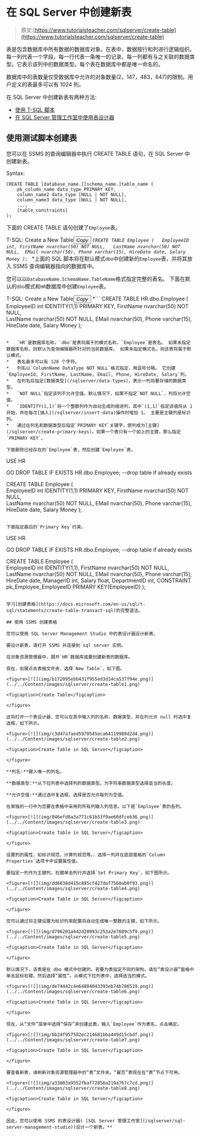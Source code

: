 # 在 SQL Server 中创建新表

> 原文:[https://www.tutorialsteacher.com/sqlserver/create-table](https://www.tutorialsteacher.com/sqlserver/create-table)

表是包含数据库中所有数据的数据库对象。在表中，数据按行和列进行逻辑组织。每一列代表一个字段，每一行代表一条唯一的记录。每一列都有与之关联的数据类型。它表示该列中的数据类型。每个表在数据库中都是唯一命名的。

数据库中的表数量仅受数据库中允许的对象数量(2，147，483，647)的限制。用户定义的表最多可以有 1024 列。

在 SQL Server 中创建新表有两种方法:

*   [使用 T-SQL 脚本](create-table-sql-script)
*   [在 SQL Server 管理工作室中使用表设计器](#create-table-in-ssms)

## 使用测试脚本创建表

您可以在 SSMS 的查询编辑器中执行 CREATE TABLE 语句，在 SQL Server 中创建新表。

Syntax:

```
CREATE TABLE [database_name.][schema_name.]table_name (
    pk_column_name data_type PRIMARY KEY,
    column_name2 data_type [NULL | NOT NULL],
    column_name3 data_type [NULL | NOT NULL],
    ...,
    [table_constraints]
); 
```

下面的 CREATE TABLE 语句创建了`Employee`表。

T-SQL: Create a New Table<button class="copy-btn pull-right" title="Copy example code">*Copy*</button> *```
CREATE TABLE Employee
(  
    EmployeeID int,
    FirstName nvarchar(50) NOT NULL,  
    LastName nvarchar(50) NOT NULL, 
    EMail nvarchar(50),
    Phone varchar(15),
    HireDate date,
    Salary Money
); 
```*  *上面的 SQL 脚本将在默认模式`dbo`中创建新的`Employee`表，并将其放入 SSMS 查询编辑器指向的数据库中。

您可以以`DatabaseName.SchemaName.TableName`格式指定完整的表名。 下面在默认的`dbo`模式和`HR`数据库中创建`Employee`表。

T-SQL: Create a New Table<button class="copy-btn pull-right" title="Copy example code">*Copy*</button> *```
CREATE TABLE HR.dbo.Employee
(  
    EmployeeID int IDENTITY(1,1) PRIMARY KEY,
    FirstName nvarchar(50) NOT NULL,  
    LastName nvarchar(50) NOT NULL, 
    EMail nvarchar(50),
    Phone varchar(15),
    HireDate date,
    Salary Money
); 
```*  *在上面的 T-SQL 中:

*   `HR`是数据库名称，`dbo`是表将属于的模式名称，`Employee`是表名。 如果未指定数据库名称，则默认为查询编辑器所针对的当前数据库。 如果未指定模式名，则该表将属于默认模式。
*   表名最多可以有 128 个字符。
*   列名以`ColumnName DataType NOT NULL`格式指定，用逗号分隔。 它创建`EmployeeId, FirstName, LastName, Email, Phone, HireDate, Salary`列。
*   在列名后指定[数据类型](/sqlserver/data-types)，表示一列将要存储的数据类型。
*   `NOT NULL`指定该列不允许空值。默认情况下，如果不指定`NOT NULL`，列将允许空值。
*   `IDENTITY(1,1)`将一个整数列作为自动生成的缩进列，其中`(1,1)`指定该值将从 1 开始，并在每次[插入](/sqlserver/insert-data)操作时增加 1。 主要是主键列是标识列。
*   通过在列名和数据类型后指定`PRIMARY KEY`关键字，使列成为[主键](/sqlserver/create-primary-keys)。如果一个表只有一个如上的主键，那么指定`PRIMARY KEY`。

下面删除已经存在的`Employee`表，然后创建`Employee`表。

```
USE HR

GO
DROP TABLE IF EXISTS HR.dbo.Employee; --drop table if already exists

CREATE TABLE Employee
(  
    EmployeeID int IDENTITY(1,1) PRIMARY KEY,
    FirstName nvarchar(50) NOT NULL,  
    LastName nvarchar(50) NOT NULL, 
    EMail nvarchar(50),
    Phone varchar(15),
    HireDate date,
    Salary Money
); 
```

下面指定最后的`Primary Key`约束。

```
USE HR

GO
DROP TABLE IF EXISTS HR.dbo.Employee; --drop table if already exists

CREATE TABLE Employee
(  
    EmployeeID int IDENTITY(1,1),
    FirstName nvarchar(50) NOT NULL,  
    LastName nvarchar(50) NOT NULL, 
    EMail nvarchar(50),
    Phone varchar(15),
    HireDate date,
    ManagerID int,
    Salary float,
    DepartmentID int,
    CONSTRAINT pk_Employee_EmployeeID PRIMARY KEY(EmployeeID)
); 
```

学习[创建表格](https://docs.microsoft.com/en-us/sql/t-sql/statements/create-table-transact-sql)的完整语法。

## 使用 SSMS 创建表格

您可以使用 SQL Server Management Studio 中的表设计器设计新表。

要设计新表，请打开 SSMS 并连接到 sql server 实例。

在对象资源管理器中，展开`HR`数据库或要创建新表的数据库。

现在，右键点击表格文件夹，选择`New Table`，如下图。

<figure>[![](img/b172095ebb431f955ed3d14ca537f94e.png)](../../Content/images/sqlserver/create-table1.png) 

<figcaption>Create Table</figcaption>

</figure>

这将打开一个表设计器，您可以在其中输入列的名称、数据类型，并在列允许 null 时选中复选框，如下所示。

<figure>[![](img/c3d47a7aed5970545eca64119980d2d4.png)](../../Content/images/sqlserver/create-table2.png)

<figcaption>Create Table in SQL Server</figcaption>

</figure>

**列名:**键入唯一的列名。

**数据类型:**从下拉列表中选择列的数据类型。为字符串数据类型选择适当的长度。

**允许空值:**通过选中复选框，选择是否允许每列为空值。

在单独的一行中为您要在表格中采用的所有列输入列信息。以下是`Employee`表的各列。

<figure>[![](img/046efd8a3a771c61b53f9ae60dfceb36.png)](../../Content/images/sqlserver/create-table3.png)

<figcaption>Create Table in SQL Server</figcaption>

</figure>

设置列的属性，如标识规范、计算列规范等。，选择一列并在底部窗格的`Column Properties`选项卡中设置属性值。

要指定一列作为主键列，右键单击列行并选择`Set Primary Key`，如下图所示。

<figure>[![](img/dd6038d415c885cf427daf7560ab0f93.png)](../../Content/images/sqlserver/create-table4.png)

<figcaption>Create Table in SQL Server</figcaption>

</figure>

您可以通过将主键设置为标识列来配置将自动生成唯一整数的主键，如下所示。

<figure>[![](img/d796201a442d20093c253a2e7689c5f9.png)](../../Content/images/sqlserver/create-table5.png)

<figcaption>Create Table in SQL Server</figcaption>

</figure>

默认情况下，该表是在 dbo 模式中创建的。若要为表指定不同的架构，请在“表设计器”窗格中单击鼠标右键，然后选择“属性”。从模式下拉列表中，选择适当的模式。

<figure>[![](img/de74442c4e64884043393eb74b786519.png)](../../Content/images/sqlserver/create-table6.png)

<figcaption>Create Table in SQL Server</figcaption>

</figure>

现在，从“文件”菜单中选择“保存”来创建此表。输入`Employee`作为表名，点击确定。

<figure>[![](img/6b24f957582ec214681bba449d15cbdf.png)](../../Content/images/sqlserver/create-table7.png)

<figcaption>Create Table in SQL Server</figcaption>

</figure>

要查看新表，请刷新对象资源管理器中的“表”文件夹。“雇员”表现在在“表”节点下可用。

<figure>[![](img/a33803a9552fbaf72856a219a767c7cd.png)](../../Content/images/sqlserver/create-table8.png)

<figcaption>Create Table in SQL Server</figcaption>

</figure>

因此，您可以使用 SSMS 的表设计器( [SQL Server 管理工作室](/sqlserver/sql-server-management-studio))设计一个新表。**